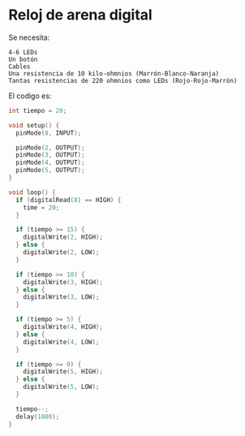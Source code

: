 # Reloj de arena digital

Se necesita:

    4-6 LEDs
    Un botón
    Cables
    Una resistencia de 10 kilo-ohmnios (Marrón-Blanco-Naranja)
    Tantas resistencias de 220 ohmnios como LEDs (Rojo-Rojo-Marrón)
    

El codigo es:
```c++
int tiempo = 20;

void setup() {
  pinMode(8, INPUT);

  pinMode(2, OUTPUT);
  pinMode(3, OUTPUT);
  pinMode(4, OUTPUT);
  pinMode(5, OUTPUT);
}

void loop() {
  if (digitalRead(8) == HIGH) {
    time = 20;
  }

  if (tiempo >= 15) {
    digitalWrite(2, HIGH);
  } else {
    digitalWrite(2, LOW);
  }

  if (tiempo >= 10) {
    digitalWrite(3, HIGH);
  } else {
    digitalWrite(3, LOW);
  }

  if (tiempo >= 5) {
    digitalWrite(4, HIGH);
  } else {
    digitalWrite(4, LOW);
  }

  if (tiempo >= 0) {
    digitalWrite(5, HIGH);
  } else {
    digitalWrite(5, LOW);
  }

  tiempo--;
  delay(1000);
}
```

